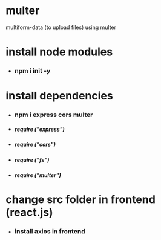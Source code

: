 # multer
multiform-data (to upload files) using multer

# install node modules 
- ### npm i init -y


# install dependencies
- ### npm i express cors multer
- ##### require ("express")
- ##### require ("cors")
- ##### require ("fs")
- ##### require ("multer")


# change src folder in frontend (react.js)
- ### install axios in frontend

